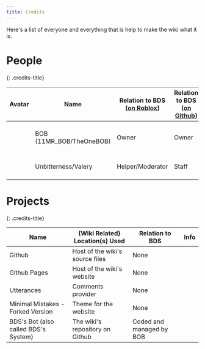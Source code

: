 ```yaml
---
title: Credits
---
```


Here's a list of everyone and everything that is help to make the wiki what it is.

# People
{: .credits-title}

| Avatar | Name | Relation to BDS ([on Roblox](https://www.roblox.com/groups/8499452/-)) | Relation to BDS ([on Github](https://github.com/BOBDevStudio)) | Relation to the wiki | Info |
|-|-|-|-|-|-|
| <img class="credits-roblox-avatar" src="https://www.roblox.com/avatar-thumbnail/image?userId=241903094&width=420&height=420&format=png" alt=""> | BOB (11MR_BOB/TheOneBOB) | Owner | Owner | Owner + Maintainer + Moderator |  |
| <img class="credits-roblox-avatar" src="https://www.roblox.com/avatar-thumbnail/image?userId=1035672391&width=420&height=420&format=png" alt=""> | Unbitterness/Valery | Helper/Moderator | Staff | Maintainer + Moderator |  |

# Projects
{: .credits-title}

| Name | (Wiki Related) Location(s) Used | Relation to BDS | Info |
|-|-|-|-|
| Github | Host of the wiki's source files | None |  |
| Github Pages | Host of the wiki's website | None |  |
| Utterances | Comments provider | None |  |
| Minimal Mistakes - Forked Version | Theme for the website | None |  |
| BDS's Bot (also called BDS's System) | The wiki's repository on Github | Coded and managed by BOB |  |
